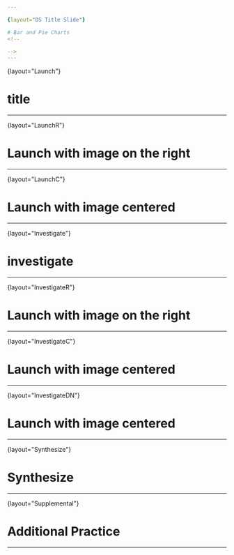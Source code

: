```yaml
---

{layout="DS Title Slide"}

# Bar and Pie Charts
<!--

-->
---
```

{layout="Launch"}
# title

<!--

-->
---
{layout="LaunchR"}
# Launch with image on the right

<!--

-->
---
{layout="LaunchC"}
# Launch with image centered

<!--

-->
---
{layout="Investigate"}
# investigate

<!--

-->
---
{layout="InvestigateR"}
# Launch with image on the right

<!--

-->
---
{layout="InvestigateC"}
# Launch with image centered

<!--

-->
---
{layout="InvestigateDN"}
# Launch with image centered

<!--

-->
---
{layout="Synthesize"}
# Synthesize


<!--

-->

---
{layout="Supplemental"}
# Additional Practice

<!--

-->
---